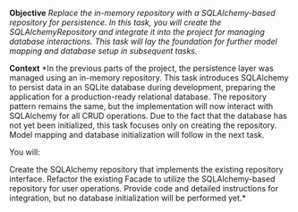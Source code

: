 **Objective**
*Replace the in-memory repository with a SQLAlchemy-based repository for persistence. In this task, you will create the SQLAlchemyRepository and integrate it into the project for managing database interactions. This task will lay the foundation for further model mapping and database setup in subsequent tasks.*

**Context**
*In the previous parts of the project, the persistence layer was managed using an in-memory repository. This task introduces SQLAlchemy to persist data in an SQLite database during development, preparing the application for a production-ready relational database. The repository pattern remains the same, but the implementation will now interact with SQLAlchemy for all CRUD operations. Due to the fact that the database has not yet been initialized, this task focuses only on creating the repository. Model mapping and database initialization will follow in the next task.

You will:

Create the SQLAlchemy repository that implements the existing repository interface.
Refactor the existing Facade to utilize the SQLAlchemy-based repository for user operations.
Provide code and detailed instructions for integration, but no database initialization will be performed yet.*
